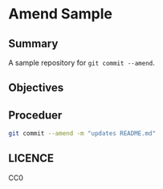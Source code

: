 # Amend Sample

## Summary

A sample repository for `git commit --amend`.

## Objectives

## Proceduer

```sh
git commit --amend -m "updates README.md"
```

## LICENCE

CC0
